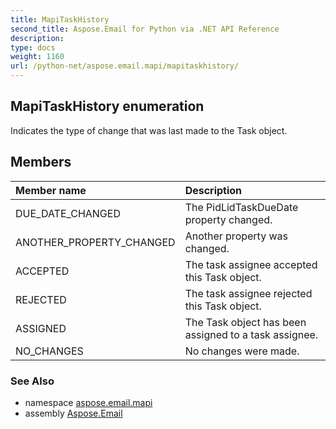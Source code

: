 ```yaml
---
title: MapiTaskHistory
second_title: Aspose.Email for Python via .NET API Reference
description: 
type: docs
weight: 1160
url: /python-net/aspose.email.mapi/mapitaskhistory/
---
```


## MapiTaskHistory enumeration

Indicates the type of change that was last made to the Task object.

## Members
| Member name | Description |
| :- | :- |
|DUE_DATE_CHANGED|The PidLidTaskDueDate property changed.|
|ANOTHER_PROPERTY_CHANGED|Another property was changed.|
|ACCEPTED|The task assignee accepted this Task object.|
|REJECTED|The task assignee rejected this Task object.|
|ASSIGNED|The Task object has been assigned to a task assignee.|
|NO_CHANGES|No changes were made.|

### See Also

* namespace [aspose.email.mapi](/email/python-net/aspose.email.mapi/)
* assembly [Aspose.Email](/email/python-net/)

